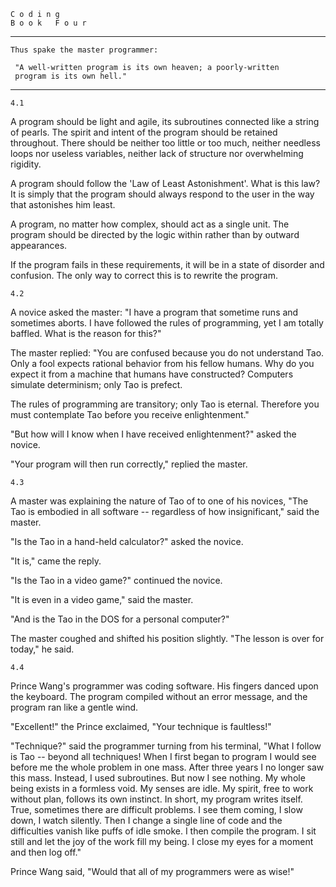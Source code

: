     C o d i n g
    B o o k   F o u r
-----------------------------------------------------------------------
    Thus spake the master programmer:

     "A well-written program is its own heaven; a poorly-written
     program is its own hell."
-----------------------------------------------------------------------
    4.1

  A program should be light and agile, its subroutines connected like a
  string of pearls. The spirit and intent of the program should be
  retained throughout. There should be neither too little or too much,
  neither needless loops nor useless variables, neither lack of
  structure nor overwhelming rigidity.

  A program should follow the 'Law of Least Astonishment'. What is this
  law? It is simply that the program should always respond to the user
  in the way that astonishes him least.

  A program, no matter how complex, should act as a single unit. The
  program should be directed by the logic within rather than by outward
  appearances.

  If the program fails in these requirements, it will be in a state of
  disorder and confusion. The only way to correct this is to rewrite
  the program.

    4.2

  A novice asked the master: "I have a program that sometime runs and
  sometimes aborts. I have followed the rules of programming, yet I am
  totally baffled. What is the reason for this?"

  The master replied: "You are confused because you do not understand
  Tao. Only a fool expects rational behavior from his fellow humans.
  Why do you expect it from a machine that humans have constructed?
  Computers simulate determinism; only Tao is prefect.

  The rules of programming are transitory; only Tao is eternal.
  Therefore you must contemplate Tao before you receive enlightenment."

  "But how will I know when I have received enlightenment?" asked the
  novice.

  "Your program will then run correctly," replied the master.

    4.3

  A master was explaining the nature of Tao of to one of his novices,
  "The Tao is embodied in all software -- regardless of how
  insignificant," said the master.

  "Is the Tao in a hand-held calculator?" asked the novice.

  "It is," came the reply.

  "Is the Tao in a video game?" continued the novice.

  "It is even in a video game," said the master.

  "And is the Tao in the DOS for a personal computer?"

  The master coughed and shifted his position slightly. "The lesson
  is over for today," he said.

    4.4

  Prince Wang's programmer was coding software. His fingers danced upon
  the keyboard. The program compiled without an error message, and the
  program ran like a gentle wind.

  "Excellent!" the Prince exclaimed, "Your technique is faultless!"

  "Technique?" said the programmer turning from his terminal, "What I
  follow is Tao -- beyond all techniques! When I first began to program
  I would see before me the whole problem in one mass. After three
  years I no longer saw this mass. Instead, I used subroutines. But now
  I see nothing. My whole being exists in a formless void. My senses
  are idle.  My spirit, free to work without plan, follows its own
  instinct. In short, my program writes itself. True, sometimes there
  are difficult problems. I see them coming, I slow down, I watch
  silently. Then I change a single line of code and the difficulties
  vanish like puffs of idle smoke. I then compile the program. I sit
  still and let the joy of the work fill my being. I close my eyes for
  a moment and then log off."

  Prince Wang said, "Would that all of my programmers were as wise!"
